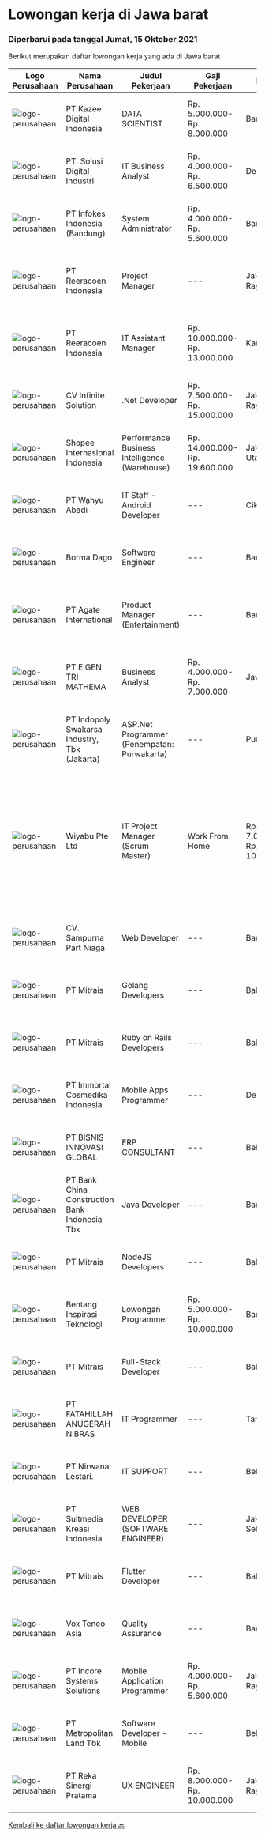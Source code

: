 
  # Lowongan kerja di Jawa barat

  ### Diperbarui pada tanggal Jumat, 15 Oktober 2021

  Berikut merupakan daftar lowongan kerja yang ada di Jawa barat

  |Logo Perusahaan | Nama Perusahaan | Judul Pekerjaan | Gaji Pekerjaan | Lokasi | Deskripsi | Tanggal diunggah | Pranala |
  | -------------- | --------------- | --------------- | --------- | --------- | -------------- | ------- | ----------- |
  |![logo-perusahaan](https://image-service-cdn.seek.com.au/2f73f015009719a2a165513ea13522700ae23008/ee4dce1061f3f616224767ad58cb2fc751b8d2dc)|PT Kazee Digital Indonesia|DATA SCIENTIST|Rp. 5.000.000-Rp. 8.000.000|Bandung|Kualifikasi yang dibutuhkan Riset dan pengembangan untuk model machine learning dan/atau deep learning untuk beberapa kasus yang berbeda seperti...|Kamis, 14 Oktober 2021|https://www.jobstreet.co.id/id/job/data-scientist-3658677?token=0~1ffa9641-26df-45b7-af6e-4090c503d353&sectionRank=1&jobId=jobstreet-id-job-3658677|
|![logo-perusahaan](https://image-service-cdn.seek.com.au/699cfad0510feaf64f361a56e5f91cc22ccff4c3/ee4dce1061f3f616224767ad58cb2fc751b8d2dc)|PT. Solusi Digital Industri|IT Business Analyst|Rp. 4.000.000-Rp. 6.500.000|Depok|Job Description Collecting, analyze requirements and confirm the functional requirements of the system to be developed Prepare documentation related...|Kamis, 14 Oktober 2021|https://www.jobstreet.co.id/id/job/it-business-analyst-3647048?token=0~1ffa9641-26df-45b7-af6e-4090c503d353&sectionRank=2&jobId=jobstreet-id-job-3647048|
|![logo-perusahaan](https://image-service-cdn.seek.com.au/f33dadf07c07e262870836f1e10f8e7aeeaaee73/ee4dce1061f3f616224767ad58cb2fc751b8d2dc)|PT Infokes Indonesia (Bandung)|System Administrator|Rp. 4.000.000-Rp. 5.600.000|Bandung|Responsibilities : Melakukan instalasi, konfigurasi, optimasi dan pengamanan sistem server, web dan database Memonitoring kondisi sistem server yang...|Rabu, 13 Oktober 2021|https://www.jobstreet.co.id/id/job/system-administrator-3657713?token=0~1ffa9641-26df-45b7-af6e-4090c503d353&sectionRank=3&jobId=jobstreet-id-job-3657713|
|![logo-perusahaan](https://image-service-cdn.seek.com.au/937201ecb5f79152c7101de1a55ef90302a01e10/ee4dce1061f3f616224767ad58cb2fc751b8d2dc)|PT Reeracoen Indonesia|Project Manager|---|Jakarta Raya|TECHNICAL PROJECT MANAGER (INDONESIA – REMOTE WORKING) [50114] COMPANY CATEGORY :ITJOB SUMMARY : Project management Develop detailed project schedules...|Rabu, 13 Oktober 2021|https://www.jobstreet.co.id/id/job/project-manager-3657024?token=0~1ffa9641-26df-45b7-af6e-4090c503d353&sectionRank=4&jobId=jobstreet-id-job-3657024|
|![logo-perusahaan](https://image-service-cdn.seek.com.au/937201ecb5f79152c7101de1a55ef90302a01e10/ee4dce1061f3f616224767ad58cb2fc751b8d2dc)|PT Reeracoen Indonesia|IT Assistant Manager|Rp. 10.000.000-Rp. 13.000.000|Karawang|IT ASSISTANT MANAGER (BEKASI) [50078] COMPANY CATEGORY :Japanese Electronic ManufacturingJOB SUMMARY : Manage 10  subordinate of the department to...|Rabu, 13 Oktober 2021|https://www.jobstreet.co.id/id/job/it-assistant-manager-3657673?token=0~1ffa9641-26df-45b7-af6e-4090c503d353&sectionRank=5&jobId=jobstreet-id-job-3657673|
|![logo-perusahaan](https://image-service-cdn.seek.com.au/56b5c687b70921e14aef5f4e25daf5f16805eb94/ee4dce1061f3f616224767ad58cb2fc751b8d2dc)|CV Infinite Solution|.Net Developer|Rp. 7.500.000-Rp. 15.000.000|Jakarta Raya|Works from home is our advantage, there's never been a better time to work from home Monday to Friday 9 Hours / day Having own PC / Laptop minimal...|Kamis, 14 Oktober 2021|https://www.jobstreet.co.id/id/job/net-developer-3642328?token=0~1ffa9641-26df-45b7-af6e-4090c503d353&sectionRank=6&jobId=jobstreet-id-job-3642328|
|![logo-perusahaan](https://image-service-cdn.seek.com.au/fdd388d7c0660b20f42d51ac7a110a26e88e3d6c/ee4dce1061f3f616224767ad58cb2fc751b8d2dc)|Shopee Internasional Indonesia|Performance Business Intelligence (Warehouse)|Rp. 14.000.000-Rp. 19.600.000|Jakarta Utara|Job Description: Assisting warehouse operation management to plan, strategise, and grow Shopee’s business by enabling data-driven decision-making...|Rabu, 13 Oktober 2021|https://www.jobstreet.co.id/id/job/performance-business-intelligence-warehouse-3657554?token=0~1ffa9641-26df-45b7-af6e-4090c503d353&sectionRank=7&jobId=jobstreet-id-job-3657554|
|![logo-perusahaan](https://image-service-cdn.seek.com.au/0e8f96712632b0e5269b057bba7afb668f2c8dc5/ee4dce1061f3f616224767ad58cb2fc751b8d2dc)|PT Wahyu Abadi|IT Staff - Android Developer|---|Cikarang|Persyaratan Jabatan : Pendidikan minimal D3/S1 Jurusan Teknik Informatika, Ilmu Komputer, dan Sistem Informasi dari Universitas Terkemuka dengan IPK...|Kamis, 14 Oktober 2021|https://www.jobstreet.co.id/id/job/it-staff-android-developer-3659031?token=0~1ffa9641-26df-45b7-af6e-4090c503d353&sectionRank=8&jobId=jobstreet-id-job-3659031|
|![logo-perusahaan](https://image-service-cdn.seek.com.au/cf732ca046c9249752db68d7f9155b75a7821cbc/ee4dce1061f3f616224767ad58cb2fc751b8d2dc)|Borma Dago|Software Engineer|---|Bandung|As a software engineer in Borma Dago, you will work on a project in a small but professional software engineering team. The team is led by a...|Kamis, 14 Oktober 2021|https://www.jobstreet.co.id/id/job/software-engineer-3659306?token=0~1ffa9641-26df-45b7-af6e-4090c503d353&sectionRank=9&jobId=jobstreet-id-job-3659306|
|![logo-perusahaan](https://image-service-cdn.seek.com.au/b344c8e9daef8e31a822aeead4ce3b24a02e7bfd/ee4dce1061f3f616224767ad58cb2fc751b8d2dc)|PT Agate International|Product Manager (Entertainment)|---|Bandung|IMPORTANT NOTE: IF THE “APPLY NOW” BUTTON IS NOT WORKING, PLEASE DIRECTLY APPLY TO: S.AGATE.ID/CAREERAgate is looking for Product Manager focusing on...|Rabu, 13 Oktober 2021|https://www.jobstreet.co.id/id/job/product-manager-entertainment-3647564?token=0~1ffa9641-26df-45b7-af6e-4090c503d353&sectionRank=10&jobId=jobstreet-id-job-3647564|
|![logo-perusahaan](https://image-service-cdn.seek.com.au/4c1765f692a17f6b37cefd87e96358176aa345fc/ee4dce1061f3f616224767ad58cb2fc751b8d2dc)|PT EIGEN TRI MATHEMA|Business Analyst|Rp. 4.000.000-Rp. 7.000.000|Jawa Barat|Bersedia melakukan perjalanan ke luar kota Memiliki kemampuan berkomunikasi yang baik Memiliki background IT Memiliki kemampuan analisis sistem secara...|Rabu, 13 Oktober 2021|https://www.jobstreet.co.id/id/job/business-analyst-3657588?token=0~1ffa9641-26df-45b7-af6e-4090c503d353&sectionRank=11&jobId=jobstreet-id-job-3657588|
|![logo-perusahaan](https://image-service-cdn.seek.com.au/964a78fcf9d69832095e4376cb4df0c75b2bd6e1/ee4dce1061f3f616224767ad58cb2fc751b8d2dc)|PT Indopoly Swakarsa Industry, Tbk (Jakarta)|ASP.Net Programmer (Penempatan: Purwakarta)|---|Purwakarta|Deskripsi Kerja : Bertanggungjawab atas ketepatan waktu pembuatan program sesuai dengan jadwal Bertanggungjawab atas kebenaran atas program yang akan...|Kamis, 14 Oktober 2021|https://www.jobstreet.co.id/id/job/asp-net-programmer-penempatan%3A-purwakarta-3648726?token=0~1ffa9641-26df-45b7-af6e-4090c503d353&sectionRank=12&jobId=jobstreet-id-job-3648726|
|![logo-perusahaan](https://image-service-cdn.seek.com.au/0363826063500b54abe59ebfcfe35cdd368d5fcc/ee4dce1061f3f616224767ad58cb2fc751b8d2dc)|Wiyabu Pte Ltd|IT Project Manager (Scrum Master) | Work From Home|Rp. 7.000.000-Rp. 10.000.000|Bandung|The Scrum Master is responsible for planning, leading, organizing, and motivating agile scrum teams to achieve a high level of performance and quality...|Kamis, 14 Oktober 2021|https://www.jobstreet.co.id/id/job/it-project-manager-scrum-master-%7C-work-from-home-8853575/origin/sg?token=0~1ffa9641-26df-45b7-af6e-4090c503d353&sectionRank=13&jobId=jobstreet-sg-job-8853575|
|![logo-perusahaan](https://image-service-cdn.seek.com.au/6dd7d93e126812d21dd47a495b5d852bb7a333b4/ee4dce1061f3f616224767ad58cb2fc751b8d2dc)|CV. Sampurna Part Niaga|Web Developer|---|Bandung|Kualifikasi· Pendidikan minimal D3.· Berpengelaman membangun aplikasi menggunakan framework Ci/Laravel.· Memiliki kemampuan penggunaan Stored...|Jumat, 15 Oktober 2021|https://www.jobstreet.co.id/id/job/web-developer-3659466?token=0~1ffa9641-26df-45b7-af6e-4090c503d353&sectionRank=14&jobId=jobstreet-id-job-3659466|
|![logo-perusahaan](https://image-service-cdn.seek.com.au/969b0c47f133a1e0155056a5d964c63953dd6304/ee4dce1061f3f616224767ad58cb2fc751b8d2dc)|PT Mitrais|Golang Developers|---|Bali|Build your Career with Mitrais!We're looking for experienced Golang Developers to be part of our team. What will you be doing? Liaising with...|Jumat, 15 Oktober 2021|https://www.jobstreet.co.id/id/job/golang-developers-3659419?token=0~1ffa9641-26df-45b7-af6e-4090c503d353&sectionRank=15&jobId=jobstreet-id-job-3659419|
|![logo-perusahaan](https://image-service-cdn.seek.com.au/969b0c47f133a1e0155056a5d964c63953dd6304/ee4dce1061f3f616224767ad58cb2fc751b8d2dc)|PT Mitrais|Ruby on Rails Developers|---|Bali|Build your Career with Mitrais ! We're urgently looking for experienced Ruby On Rails  Developers to be part of our team for an immediate...|Jumat, 15 Oktober 2021|https://www.jobstreet.co.id/id/job/ruby-on-rails-developers-3659417?token=0~1ffa9641-26df-45b7-af6e-4090c503d353&sectionRank=16&jobId=jobstreet-id-job-3659417|
|![logo-perusahaan](https://image-service-cdn.seek.com.au/ef7ccb828f3536e81b2a875ec6b7fe4020914ab2/ee4dce1061f3f616224767ad58cb2fc751b8d2dc)|PT Immortal Cosmedika Indonesia|Mobile Apps Programmer|---|Depok|Candidate must possess at least Bachelor's Degree in Computer Science/Information Technology or equivalent. At least 2 Year(s) of working experience...|Rabu, 13 Oktober 2021|https://www.jobstreet.co.id/id/job/mobile-apps-programmer-3640970?token=0~1ffa9641-26df-45b7-af6e-4090c503d353&sectionRank=17&jobId=jobstreet-id-job-3640970|
|![logo-perusahaan](https://us.123rf.com/450wm/pavelstasevich/pavelstasevich1811/pavelstasevich181101027/112815900-stock-vector-no-image-available-icon-flat-vector.jpg?ver=6)|PT BISNIS INNOVASI GLOBAL|ERP CONSULTANT|---|Bekasi|Responsibilities : Gather business process requirement, perform system analysis and design, develop configuration and functional design documentation....|Rabu, 13 Oktober 2021|https://www.jobstreet.co.id/id/job/erp-consultant-3641069?token=0~1ffa9641-26df-45b7-af6e-4090c503d353&sectionRank=18&jobId=jobstreet-id-job-3641069|
|![logo-perusahaan](https://image-service-cdn.seek.com.au/cb5350182c15bcfc86a09a4682f1cdc1250cce20/ee4dce1061f3f616224767ad58cb2fc751b8d2dc)|PT Bank China Construction Bank Indonesia Tbk|Java Developer|---|Bandung|Persyaratan: Minimal lulusan D3 Informatika Pengalaman minimal 3 tahun sebagai programmer Menguasai Spring Framework Menguasai J2EE Framework...|Kamis, 14 Oktober 2021|https://www.jobstreet.co.id/id/job/java-developer-3648984?token=0~1ffa9641-26df-45b7-af6e-4090c503d353&sectionRank=19&jobId=jobstreet-id-job-3648984|
|![logo-perusahaan](https://image-service-cdn.seek.com.au/969b0c47f133a1e0155056a5d964c63953dd6304/ee4dce1061f3f616224767ad58cb2fc751b8d2dc)|PT Mitrais|NodeJS Developers|---|Bali|Build your Career with Mitrais! We're urgently looking for experienced NodeJS Developers to be part of our team for an immediate start.Our client is a...|Jumat, 15 Oktober 2021|https://www.jobstreet.co.id/id/job/nodejs-developers-3659423?token=0~1ffa9641-26df-45b7-af6e-4090c503d353&sectionRank=20&jobId=jobstreet-id-job-3659423|
|![logo-perusahaan](https://image-service-cdn.seek.com.au/b5eb978206acd221a1438b6d08edc7ecbf4937e8/ee4dce1061f3f616224767ad58cb2fc751b8d2dc)|Bentang Inspirasi Teknologi|Lowongan Programmer|Rp. 5.000.000-Rp. 10.000.000|Bandung|Kandidat harus memiliki setidaknya Gelar Sarjana di Ilmu Komputer/Teknologi Informasi atau setara.Setidaknya memiliki 3 tahun pengalaman dalam bidang...|Rabu, 13 Oktober 2021|https://www.jobstreet.co.id/id/job/lowongan-programmer-3647373?token=0~1ffa9641-26df-45b7-af6e-4090c503d353&sectionRank=21&jobId=jobstreet-id-job-3647373|
|![logo-perusahaan](https://image-service-cdn.seek.com.au/969b0c47f133a1e0155056a5d964c63953dd6304/ee4dce1061f3f616224767ad58cb2fc751b8d2dc)|PT Mitrais|Full-Stack Developer|---|Bali|Build your Career with Mitrais!  We're looking for experienced Full-Stack Developers to be part of our team. What will you be doing? Coding high...|Jumat, 15 Oktober 2021|https://www.jobstreet.co.id/id/job/full-stack-developer-3659418?token=0~1ffa9641-26df-45b7-af6e-4090c503d353&sectionRank=22&jobId=jobstreet-id-job-3659418|
|![logo-perusahaan](https://image-service-cdn.seek.com.au/ae94e3b41632c59bb558255047fa50596172df4b/ee4dce1061f3f616224767ad58cb2fc751b8d2dc)|PT FATAHILLAH ANUGERAH NIBRAS|IT Programmer|---|Tangerang|Requirement: Possessed at least Bachelor Degree of Information Technology Have at least 2 years experience as Programmer Have experience in developing...|Rabu, 13 Oktober 2021|https://www.jobstreet.co.id/id/job/it-programmer-3647414?token=0~1ffa9641-26df-45b7-af6e-4090c503d353&sectionRank=23&jobId=jobstreet-id-job-3647414|
|![logo-perusahaan](https://image-service-cdn.seek.com.au/513e62cffca9507ad7141bf4a9ddfd9e0945a55b/ee4dce1061f3f616224767ad58cb2fc751b8d2dc)|PT Nirwana Lestari.|IT SUPPORT|---|Bekasi|Job Description :1. System Information Helpdesk2. IT Support (Technical Support, Procurement, Asset Maintenance) Requirement :1. Maximal 35 years...|Selasa, 12 Oktober 2021|https://www.jobstreet.co.id/id/job/it-support-3656551?token=0~1ffa9641-26df-45b7-af6e-4090c503d353&sectionRank=24&jobId=jobstreet-id-job-3656551|
|![logo-perusahaan](https://image-service-cdn.seek.com.au/a5c9031380eb08bdce605f2fa1a6e5e724a6def0/ee4dce1061f3f616224767ad58cb2fc751b8d2dc)|PT Suitmedia Kreasi Indonesia|WEB DEVELOPER (SOFTWARE ENGINEER)|---|Jakarta Selatan|Role: You will develop and deliver high-quality web and mobile apps Responsibilities: Develop backend system of web and mobile applications. Deliver...|Kamis, 14 Oktober 2021|https://www.jobstreet.co.id/id/job/web-developer-software-engineer-3648177?token=0~1ffa9641-26df-45b7-af6e-4090c503d353&sectionRank=25&jobId=jobstreet-id-job-3648177|
|![logo-perusahaan](https://image-service-cdn.seek.com.au/969b0c47f133a1e0155056a5d964c63953dd6304/ee4dce1061f3f616224767ad58cb2fc751b8d2dc)|PT Mitrais|Flutter Developer|---|Bali|Build your Career with Mitrais !  We're looking for experienced Flutter Developer to be part of our team. What will you be doing?  Liase with...|Jumat, 15 Oktober 2021|https://www.jobstreet.co.id/id/job/flutter-developer-3659431?token=0~1ffa9641-26df-45b7-af6e-4090c503d353&sectionRank=26&jobId=jobstreet-id-job-3659431|
|![logo-perusahaan](https://image-service-cdn.seek.com.au/39ab418e6863676ba5cdd1a7c1a0cf8d2bb2f6ec/ee4dce1061f3f616224767ad58cb2fc751b8d2dc)|Vox Teneo Asia|Quality Assurance|---|Bandung|Responsibilities Develop test plans, test cases, and test reports for multiple projects. Perform testing and validate that the requirement/user...|Selasa, 12 Oktober 2021|https://www.jobstreet.co.id/id/job/quality-assurance-3656484?token=0~1ffa9641-26df-45b7-af6e-4090c503d353&sectionRank=27&jobId=jobstreet-id-job-3656484|
|![logo-perusahaan](https://image-service-cdn.seek.com.au/fa8c6774e6a788758b01718217c8519cac12d04e/ee4dce1061f3f616224767ad58cb2fc751b8d2dc)|PT Incore Systems Solutions|Mobile Application Programmer|Rp. 4.000.000-Rp. 5.600.000|Jakarta Raya|Ionic : Menguasai Ionic Framework 5 Angular &amp; Capacitor Menguasai Bahasa Pemograman Dart / Flutter (Point Plus) Mahir dalam membuat UI  Memahami...|Rabu, 13 Oktober 2021|https://www.jobstreet.co.id/id/job/mobile-application-programmer-3641647?token=0~1ffa9641-26df-45b7-af6e-4090c503d353&sectionRank=28&jobId=jobstreet-id-job-3641647|
|![logo-perusahaan](https://image-service-cdn.seek.com.au/969c6723cb4bf66b7ff3a2f7a7234c1b4adcd774/ee4dce1061f3f616224767ad58cb2fc751b8d2dc)|PT Metropolitan Land Tbk|Software Developer - Mobile|---|Bekasi|Job Scope: Identify and document requirements, analyze and resolve with strategic solutions Development, implementation, deployment, training, testing...|Rabu, 13 Oktober 2021|https://www.jobstreet.co.id/id/job/software-developer-mobile-3657048?token=0~1ffa9641-26df-45b7-af6e-4090c503d353&sectionRank=29&jobId=jobstreet-id-job-3657048|
|![logo-perusahaan](https://image-service-cdn.seek.com.au/5213f26be92fb1460d61b21c83b9c602f0da7378/ee4dce1061f3f616224767ad58cb2fc751b8d2dc)|PT Reka Sinergi Pratama|UX ENGINEER|Rp. 8.000.000-Rp. 10.000.000|Jakarta Raya|Roles &amp; Responsibilities:·      Conduct research and product testing.·      Create persona and scenarios.·      Define the architecture...|Kamis, 14 Oktober 2021|https://www.jobstreet.co.id/id/job/ux-engineer-3648247?token=0~1ffa9641-26df-45b7-af6e-4090c503d353&sectionRank=30&jobId=jobstreet-id-job-3648247|


  [Kembali ke daftar lowongan kerja 🔙](../README.md#daftar-lowongan-kerja)
  